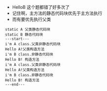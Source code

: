 * HelloB 这个题都错了好多次了
* 记住啊，主方法的静态代码块优先于主方法执行
* 而有要优先执行父类

```
static A 父类静态代码块
static B 静态代码块
---start---
i'm A class.父类非静态代码块
Hello A!父类构造方法
i'm B class.非静态代码块
Hello B! 构造方法
i'm A class.父类非静态代码块
Hello A!父类构造方法
i'm B class.非静态代码块
Hello B! 构造方法
---end---
```
